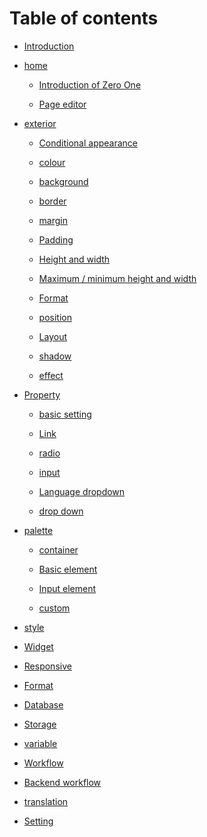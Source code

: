 # Table of contents

-   [Introduction](README.md)
-   [home](hmu/README.md)
    -   [Introduction of Zero One](hmu/zerowanno.md)
    -   [Page editor](hmu/pjiedit.md)
-   [exterior](wai-guan/README.md)
    -   [Conditional appearance](wai-guan/ki.md)
    -   [colour](wai-guan/se.md)
    -   [background](wai-guan/bei-jing.md)
    -   [border](wai-guan/bd.md)
    -   [margin](wai-guan/mjin.md)
    -   [Padding](wai-guan/padingu.md)
    -   [Height and width](wai-guan/sato.md)
    -   [Maximum / minimum height and width](wai-guan/nosato.md)
    -   [Format](wai-guan/shu-shi.md)
    -   [position](wai-guan/pojishon.md)
    -   [Layout](wai-guan/reiauto.md)
    -   [shadow](wai-guan/shadou.md)
    -   [effect](wai-guan/efekuto.md)
-   [Property](puropati/README.md)
    -   [basic setting](puropati/ji-ben-she-ding.md)
    -   [Link](puropati/rinku.md)
    -   [radio](puropati/radio.md)
    -   [input](puropati/inputto.md)
    -   [Language dropdown](puropati/doroppudaun.md)
    -   [drop down](puropati/doroppudaun-1.md)
-   [palette](paretto/README.md)
    -   [container](paretto/kontena.md)
    -   [Basic element](paretto/eremento.md)
    -   [Input element](paretto/inputtoeremento.md)
    -   [custom](paretto/kasutamu.md)
-   [style](sutairu.md)
-   [Widget](wijetto.md)
-   [Responsive](resuponshibu.md)
-   [Format](shu-shi.md)
-   [Database](dtabsu.md)
-   [Storage](storage.md)
-   [variable](bian-shu.md)
-   [Workflow](wkufur.md)
-   [Backend workflow](bakkuendowkufur.md)
-   [translation](fan-yi.md)
-   [Setting](she-ding.md)
